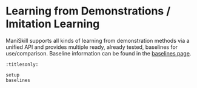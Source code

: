 # Learning from Demonstrations / Imitation Learning

ManiSkill supports all kinds of learning from demonstration methods via a unified API and provides multiple ready, already tested, baselines for use/comparison. Baseline information can be found in the [baselines page](./baselines.md).

```{toctree}
:titlesonly:

setup
baselines
```